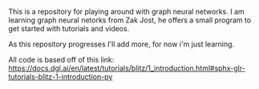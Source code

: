 This is a repository for playing around with graph neural networks.
I am learning graph neural netorks from Zak Jost, he offers a small 
program to get started with tutorials and videos. 

As this repository progresses I'll add more, for now i'm just learning.

All code is based off of this link:
https://docs.dgl.ai/en/latest/tutorials/blitz/1_introduction.html#sphx-glr-tutorials-blitz-1-introduction-py
